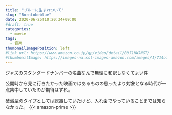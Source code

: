 ```yaml
---
title: "ブルーに生まれついて"
slug: "Borntobeblue"
date: 2020-06-25T10:20:34+09:00
#draft: true
categories:
  - movie
tags:
  - 音楽
thumbnailImagePosition: left
#link_url: https://www.amazon.co.jp/gp/video/detail/B071HWJNGT/
#thumbnailImage: https://images-na.ssl-images-amazon.com/images/I/714ofs7xF9L._SX600_.jpg
---
```

ジャズのスタンダードナンバーの名曲なんで無理に和訳しなくてよい件
<!--more-->
公開時から見に行きたかった映画ではあるものの思ったより対象となる時代が一点集中していたのが期待はずれ。

破滅型のタイプとしては認識していたけど、入れ歯でやっていることまでは知らなかった。
{{< amazon-prime >}}

